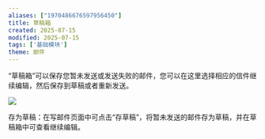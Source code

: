```yaml
---
aliases: ["1970486676597956450"]
title: 草稿箱
created: 2025-07-15
modified: 2025-07-15
tags: ['基础模块']
theme: 邮件
---
```


“草稿箱”可以保存您暂未发送或发送失败的邮件，您可以在这里选择相应的信件继续编辑，然后保存到草稿或者重新发送。

![](https://myhelpdoc.oss-cn-heyuan.aliyuncs.com/mdimages/ca9cc0b6363bbbc4ed7264ecc11307fc.jpg)

存为草稿：在写邮件页面中可点击“存草稿”，将暂未发送的邮件存为草稿，并在草稿箱中可查看继续编辑。

